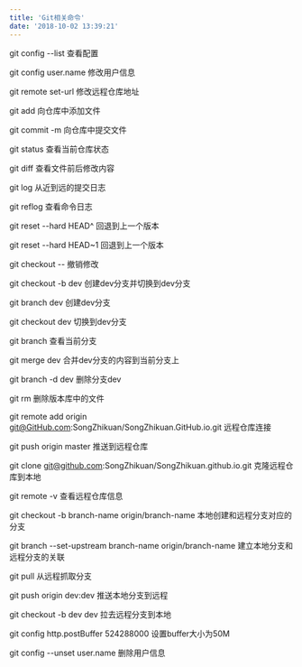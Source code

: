 ```yaml
---
title: 'Git相关命令'
date: '2018-10-02 13:39:21'
---
```

git config --list                           查看配置

git config user.name <Name>                 修改用户信息

git remote set-url <url>                    修改远程仓库地址

git add <file> <file>                       向仓库中添加文件

git commit -m<message>                      向仓库中提交文件

git status                                  查看当前仓库状态

git diff <file>                             查看文件前后修改内容

git log                                     从近到远的提交日志
                
git reflog                                  查看命令日志
                                
git reset --hard HEAD^                      回退到上一个版本

git reset --hard HEAD~1                     回退到上一个版本

git checkout --<file>                       撤销修改

git checkout -b dev                         创建dev分支并切换到dev分支

git branch  dev                             创建dev分支

git checkout dev                            切换到dev分支

git branch                                  查看当前分支

git merge dev                               合并dev分支的内容到当前分支上

git branch -d dev                           删除分支dev

git rm <file>                               删除版本库中的文件

git remote add origin git@GitHub.com:SongZhikuan/SongZhikuan.GitHub.io.git 远程仓库连接

git push origin master                      推送到远程仓库

git clone git@github.com:SongZhikuan/SongZhikuan.github.io.git 克隆远程仓库到本地

git remote -v                               查看远程仓库信息

git checkout -b branch-name origin/branch-name  本地创建和远程分支对应的分支

git branch --set-upstream branch-name origin/branch-name  建立本地分支和远程分支的关联

git pull                                    从远程抓取分支      

git push origin dev:dev                     推送本地分支到远程

git checkout -b dev dev                     拉去远程分支到本地

git config http.postBuffer 524288000        设置buffer大小为50M

git config --unset user.name                删除用户信息
